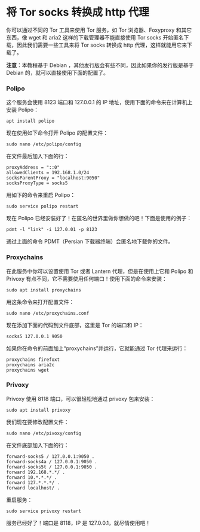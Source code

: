 # 将 Tor socks 转换成 http 代理

你可以通过不同的 Tor 工具来使用 Tor 服务，如 Tor 浏览器、Foxyproxy 和其它东西，像 wget 和 aria2 这样的下载管理器不能直接使用 Tor socks 开始匿名下载，因此我们需要一些工具来将 Tor socks 转换成 http 代理，这样就能用它来下载了。

**注意**：本教程基于 Debian ，其他发行版会有些不同，因此如果你的发行版是基于 Debian 的，就可以直接使用下面的配置了。

### Polipo

这个服务会使用 8123 端口和 127.0.0.1 的 IP 地址，使用下面的命令来在计算机上安装 Polipo：

```
apt install polipo
```


现在使用如下命令打开 Polipo 的配置文件：

```
sudo nano /etc/polipo/config
```


在文件最后加入下面的行：

```
proxyAddress = "::0"
allowedClients = 192.168.1.0/24
socksParentProxy = "localhost:9050"
socksProxyType = socks5
```


用如下的命令来重启 Polipo：

```
sudo service polipo restart
```


现在 Polipo 已经安装好了！在匿名的世界里做你想做的吧！下面是使用的例子：

```
pdmt -l "link" -i 127.0.01 -p 8123
```


通过上面的命令 PDMT（Persian 下载器终端）会匿名地下载你的文件。

### Proxychains

在此服务中你可以设置使用 Tor 或者 Lantern 代理，但是在使用上它和 Polipo 和 Privoxy 有点不同，它不需要使用任何端口！使用下面的命令来安装：

```
sudo apt install proxychains
```


用这条命令来打开配置文件：

```
sudo nano /etc/proxychains.conf
```


现在添加下面的代码到文件底部，这里是 Tor 的端口和 IP：

```
socks5 127.0.0.1 9050
```


如果你在命令的前面加上“proxychains”并运行，它就能通过 Tor 代理来运行：

```
proxychains firefoxt
proxychains aria2c
proxychains wget
```


### Privoxy

Privoxy 使用 8118 端口，可以很轻松地通过 privoxy 包来安装：

```
sudo apt install privoxy
```


我们现在要修改配置文件：

```
sudo nano /etc/pivoxy/config
```


在文件底部加入下面的行：

```
forward-socks5 / 127.0.0.1:9050 .
forward-socks4a / 127.0.0.1:9050 .
forward-socks5t / 127.0.0.1:9050 .
forward 192.168.*.*/ .
forward 10.*.*.*/ .
forward 127.*.*.*/ .
forward localhost/ .
```


重启服务：

```
sudo service privoxy restart
```


服务已经好了！端口是 8118，IP 是 127.0.0.1，就尽情使用吧！



